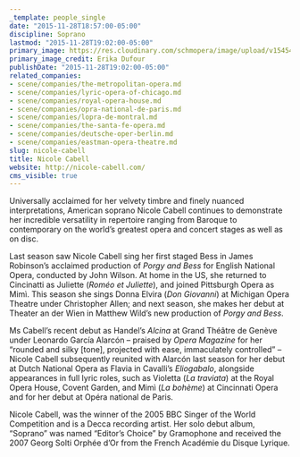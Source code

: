 ```yaml
---
_template: people_single
date: "2015-11-28T18:57:00-05:00"
discipline: Soprano
lastmod: "2015-11-28T19:02:00-05:00"
primary_image: https://res.cloudinary.com/schmopera/image/upload/v1545409169/media/webhook-uploads/1448755125649/2015-11-29---Nicole-Cabell-2.jpg.jpg
primary_image_credit: Erika Dufour
publishDate: "2015-11-28T19:02:00-05:00"
related_companies:
- scene/companies/the-metropolitan-opera.md
- scene/companies/lyric-opera-of-chicago.md
- scene/companies/royal-opera-house.md
- scene/companies/opra-national-de-paris.md
- scene/companies/lopra-de-montral.md
- scene/companies/the-santa-fe-opera.md
- scene/companies/deutsche-oper-berlin.md
- scene/companies/eastman-opera-theatre.md
slug: nicole-cabell
title: Nicole Cabell
website: http://nicole-cabell.com/
cms_visible: true
---
```

Universally acclaimed for her velvety timbre and finely nuanced interpretations, American soprano Nicole Cabell continues to demonstrate her incredible versatility in repertoire ranging from Baroque to contemporary on the world’s greatest opera and concert stages as well as on disc. 

Last season saw Nicole Cabell sing her first staged Bess in James Robinson’s acclaimed production of _Porgy and Bess_ for English National Opera, conducted by John Wilson. At home in the US, she returned to Cincinatti as Juliette (_Roméo et Juliette_), and joined Pittsburgh Opera as Mimì. This season she sings Donna Elvira (_Don Giovanni_) at Michigan Opera Theatre under Christopher Allen; and next season, she makes her debut at Theater an der Wien in Matthew Wild’s new production of _Porgy and Bess_.

Ms Cabell’s recent debut as Handel’s _Alcina_ at Grand Théâtre de Genève under Leonardo García Alarcón – praised by _Opera Magazine_ for her ​“rounded and silky \[tone\], projected with ease, immaculately controlled” – Nicole Cabell subsequently reunited with Alarcón last season for her debut at Dutch National Opera as Flavia in Cavalli’s _Eliogabalo_, alongside appearances in full lyric roles, such as Violetta (_La traviata_) at the Royal Opera House, Covent Garden, and Mimì (_La bohème_) at Cincinnati Opera and for her debut at Opéra national de Paris.

Nicole Cabell, was the winner of the 2005 BBC Singer of the World Competition and is a Decca recording artist. Her solo debut album, ​“Soprano” was named ​“Editor’s Choice” by Gramophone and received the 2007 Georg Solti Orphée d’Or from the French Académie du Disque Lyrique.